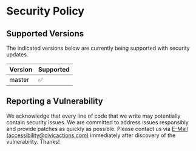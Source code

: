 # Security Policy

## Supported Versions

The indicated versions below are currently being supported with security updates.

| Version | Supported          |
| ------- | ------------------ |
| master   | :white_check_mark: |

## Reporting a Vulnerability

We acknowledge that every line of code that we write may potentially contain security issues.
We are committed to address issues responsibly and provide patches as quickly as possible.
Please contact us via [E-Mail (accessibility@civicactions.com)](mailto:accessibility@civicactions.com?subject=Your%20Project&#x3a;%20Security&body=Security%20description&#x3a;) immediately after discovery of the vulnerability. Thanks!
